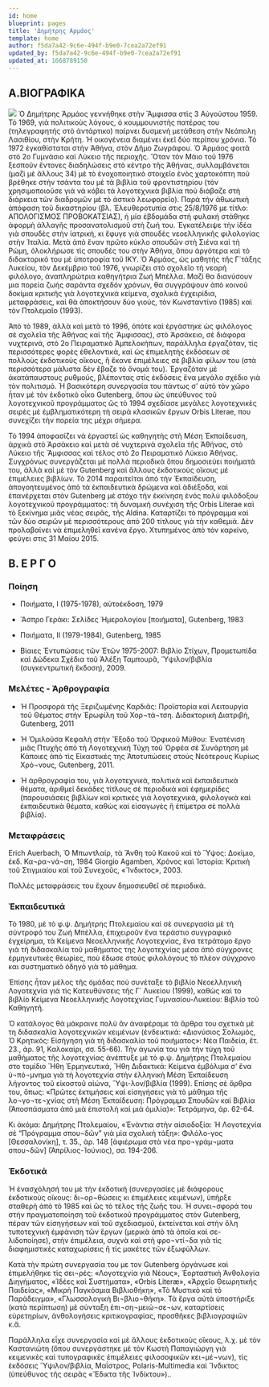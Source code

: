 ```yaml
---
id: home
blueprint: pages
title: 'Δημήτρης Αρμάος'
template: home
author: f5da7a42-9c6e-494f-b9e0-7cea2a72ef91
updated_by: f5da7a42-9c6e-494f-b9e0-7cea2a72ef91
updated_at: 1668789150
---
```

## Α.ΒΙΟΓΡΑΦΙΚΑ
![](assets/images/dimitris-bio-pic.jpg)
Ὁ Δημήτρης Ἀρμάος γεννήθηκε στὴν Ἄμφισσα στὶς 3 Αὐγούστου 1959. Τὸ 1969, γιὰ πολιτικοὺς λόγους, ὁ κουμμουνιστὴς πατέρας του (τηλεγραφητής στὸ ἀντάρτικο) παίρνει δυσμενὴ μετάθεση στὴν Νεάπολη Λασιθίου, στὴν Κρήτη. Ἡ οικογένεια διαμένει ἐκεῖ δύο περίπου χρόνια. Τὸ 1972 ἐγκαθίσταται στὴν Ἀθήνα, στὸν Δῆμο Ζωγράφου. Ὁ Ἁρμάος φοιτᾶ στὸ 2ο Γυμνάσιο καὶ Λύκειο τῆς περιοχῆς. Ὅταν τὸν Μάιο τοῦ 1976 ξεσποῦν ἔντονες διαδηλώσεις στὸ κέντρο τῆς Ἀθήνας, συλλαμβάνεται (μαζὶ μὲ ἄλλους 34) μὲ τὸ ἐνοχοποιητικὸ στοιχεῖο ἑνὸς χαρτοκόπτη ποὺ βρέθηκε στὴν τσάντα του μὲ τὰ βιβλία τοῦ φροντιστηρίου (τὸν χρησιμοποιοῦσε γιὰ νὰ κόβει τὰ λογοτεχνικὰ βιβλία ποὺ διἀβαζε στὴ διἀρκεια τῶν διαδρομῶν μὲ τὸ ἀστικὸ λεωφορεῖο). Παρὰ τὴν ἀθωωτικὴ ἀπόφαση τοῦ δικαστηρίου (βλ. Ἐλευθεροτυπία στις 25/8/1976 με τίτλο: ΑΠΟΛΟΓΙΣΜΟΣ ΠΡΟΒΟΚΑΤΣΙΑΣ), ἡ μία ἑβδομάδα στὴ φυλακή στάθηκε ἀφορμὴ ἀλλαγῆς προσανατολισμοῦ στὴ ζωή του. Ἐγκατέλειψε τὴν ἰδέα γιὰ σπουδὲς στὴν ἰατρική, κι ἔφυγε γιὰ σπουδὲς νεοελληνικῆς φιλολογίας στὴν Ἰταλία. Μετὰ ἀπὸ ἕναν πρῶτο κύκλο σπουδῶν στὴ Σιένα καὶ τὴ Ρώμη, ὁλοκλήρωσε τὶς σπουδές του στὴν Ἀθήνα, ὅπου ἀργότερα καὶ τὸ διδακτορικό του μὲ ὑποτροφία τοῦ ΙΚΥ. 
Ὁ Ἀρμάος, ὡς μαθητὴς τῆς Γ΄τάξης Λυκείου, τὸν Δεκέμβριο τοῦ 1976, γνωρίζει στὸ σχολεῖο τὴ νεαρὴ φιλόλογο, ἀναπληρώτρια καθηγήτρια Ζωή Μπέλλα. Μαζί θα διανύσουν μια πορεία ζωής σαράντα σχεδόν χρόνων, θα συγγράψουν ἀπὸ κοινοῦ δοκίμια κριτικῆς γιὰ λογοτεχνικὰ κείμενα, σχολικὰ ἐγχειρἰδια, μεταφράσεις, καὶ θὰ ἀποκτήσουν δύο γιούς, τὸν Κωνσταντίνο (1985) καὶ τὸν Πτολεμαῖο (1993).

Ἀπὸ τὸ 1989, ἀλλὰ καὶ μετὰ τὸ 1996, ὁπότε καὶ ἐργάστηκε ὡς φιλόλογος σὲ σχολεῖα τῆς Ἀθήνας καὶ τῆς Ἄμφισσας), στὸ Ἀρσάκειο, σὲ διάφορα νυχτερινά, στὸ 2ο Πειραματικὸ Ἀμπελοκήπων, παράλληλα ἐργαζόταν, τὶς περισσότερες φορὲς ἐθελοντικά, καὶ ὡς ἐπιμελητὴς ἐκδόσεων σὲ πολλοὺς ἐκδοτικοὺς οἴκους, ἢ ἔκανε ἐπιμέλειες σὲ βιβλία φίλων του (στὰ περισσὀτερα μάλιστα δὲν ἔβαζε τὸ ὄνομά του). Ἐργαζόταν μὲ ἀκατάπαυστους ρυθμούς, βλέποντας στὶς ἐκδόσεις ἕνα μεγάλο σχέδιο γιὰ τὸν πολιτισμό. Ἡ βασικότερη συνεργασία του πάντως σ’ αὐτὸ τὸν χῶρο ἦταν μὲ τὸν ἐκδοτικὸ οἶκο Gutenberg, ὅπου ὡς ὑπεύθυνος τοῦ λογοτεχνικοῦ προγράμματος ὣς τὸ 1994 σχεδίασε μεγάλες λογοτεχνικὲς σειρὲς μὲ ἐμβληματικότερη τὴ σειρὰ κλασικῶν ἔργων Orbis Literae, που συνεχίζει τὴν πορεία της μέχρι σήμερα. 

Τὸ 1994 ἀποφασίζει νὰ ἐργαστεῖ ὡς καθηγητὴς στὴ Μέση Ἐκπαίδευση, ἀρχικὰ στὸ Ἀρσάκειο καὶ μετὰ σὲ νυχτερινὰ σχολεῖα τῆς Ἀθήνας, στὸ Λύκειο τῆς Ἄμφισσας καὶ τέλος στὸ 2ο Πειραματικὸ Λύκειο Ἀθήνας. Συγχρόνως συνεργάζεται μὲ πολλὰ περιοδικὰ ὅπου δημοσιεύει ποιήματά του, ἀλλὰ καὶ μὲ τὸν Gutenberg καὶ ἄλλους ἐκδοτικοὺς οἴκους μὲ ἐπιμέλειες βιβλίων.
Τὸ 2014 παραιτεῖται ἀπὀ τὴν Ἐκπαίδευση, ἀπογοητευμένος ἀπὸ τὰ ἐκπαιδευτικὰ δρώμενα καὶ ἀδιέξοδα, καὶ ἐπανέρχεται στὸν Gutenberg μὲ στόχο τὴν ἐκκίνηση ἑνός πολὺ φιλόδοξου λογοτεχνικοῦ προγράμματος: τὴ δυναμικὴ συνέχιση τῆς Orbis Literae καὶ τὸ ξεκίνημα μιᾶς νέας σειρᾶς, τῆς Aldina. Καταρτίζει τὸ πρόγραμμα καὶ τῶν δὐο σειρῶν μὲ περισσότερους ἀπὸ 200 τίτλους γιὰ τὴν καθεμιά. Δὲν προλαβαίνει νὰ ἐπιμεληθεῖ κανένα ἔργο. Χτυπημένος ἀπὸ τὸν καρκίνο, φεύγει στις 31 Μαίου 2015.  

## Β. Ε Ρ Γ Ο 
### Ποίηση
* Ποιήματα, Ι (1975-1978), αὐτοέκδοση, 1979
 
* Ἄσπρο Γεράκι: Σελίδες Ἡμερολογίου [ποιήματα], Gutenberg, 1983

* Ποιήματα, ΙΙ (1979-1984), Gutenberg, 1985

* Βίαιες Ἐντυπώσεις τῶν Ἐτῶν 1975-2007: Βιβλίο Στίχων, Προμετωπίδα καὶ Δώδεκα Σχέδια τοῦ Ἀλέξη Ταμπουρᾶ, ῞Υψιλον/βιβλία (συγκεντρωτικὴ ἔκδοση), 2009.

### Μελέτες - Ἀρθρογραφία
*   Ἡ Προσφορὰ τῆς Ξεριζωμένης Καρδιᾶς: Προϊστορία καὶ Λειτουργία τοῦ Θέματος στὴν Ἐρωφίλη τοῦ Χορ¬τά¬τση. Διδακτορικὴ Διατριβή, Gutenberg, 2011

*   Ἡ Ὁμιλοῦσα Κεφαλὴ στὴν Ἔξοδο τοῦ Ὀρφικοῦ Μύθου: Ἐνατένιση μιᾶς Πτυχῆς ἀπὸ τὴ Λογοτεχνικὴ Τύχη τοῦ Ὀρφέα σὲ Συνάρτηση μὲ Κάποιες ἀπὸ τὶς Εἰκαστικές της Ἀποτυπώσεις στοὺς Νεότερους Κυρίως Χρό¬νους, Gutenberg, 2011.

*   Ἡ ἀρθρογραφία του, γιὰ λογοτεχνικά, πολιτικὰ καὶ ἐκπαιδευτικὰ θέματα, ἀριθμεῖ δεκάδες τίτλους σὲ περιοδικὰ καὶ ἐφημερίδες (παρουσιάσεις βιβλίων καὶ κριτικές γιὰ λογοτεχνικά, φιλολογικὰ καὶ ἐκπαιδευτικὰ θέματα, καθὼς καὶ εἰσαγωγὲς ἢ ἐπίμετρα σὲ πολλὰ βιβλία). 

### Μεταφράσεις 
Erich Αuerbach, Ὁ Μπωντλαίρ, τὰ Ἄνθη τοῦ Κακοῦ καὶ τὸ Ὕψος: Δοκίμιο, ἐκδ. Κα¬ρα¬νά¬ση, 1984
Giorgio Agamben, Χρόνος καὶ Ἱστορία: Κριτικὴ τοῦ Στιγμιαίου καὶ τοῦ Συνεχοῦς, «Ἴνδικτος», 2003.

Πολλὲς μεταφράσεις του ἔχουν δημοσιευθεῖ σὲ περιοδικά.

### Ἐκπαιδευτικά
Τὸ 1980, μὲ τὸ φ.ψ. Δημήτρης Πτολεμαίου καὶ σὲ συνεργασία μὲ τὴ σύντροφό του Ζωή Μπέλλα, ἐπιχειροῦν ἕνα τεράστιο συγγραφικὸ ἐγχείρημα, τὰ Κείμενα Νεοελληνικῆς Λογοτεχνίας, ἕνα τετράτομο ἔργο γιὰ τὴ διδασκαλία τοῦ μαθήματος της λογοτεχνίας μέσα ἀπὸ σύγχρονες ἑρμηνευτικὲς θεωρίες, ποὺ ἔδωσε στοὺς φιλολόγους τὸ πλέον σύγχρονο και συστηματικὸ ὁδηγό γιὰ τὸ μάθημα.

Ἐπίσης ἦταν μέλος τῆς ὁμάδας ποὺ συνέταξε τὸ βιβλίο Νεοελληνικὴ Λογοτεχνία γιὰ τὶς Κατευθύνσεις τῆς Γ΄ Λυκείου (1999), καθὼς καὶ το βιβλίο Κείμενα Νεοελληνικῆς Λογοτεχνίας Γυμνασίου-Λυκείου: Βιβλίο τοῦ Καθηγητῆ.

Ὁ κατάλογος θὰ μάκραινε πολὺ ἂν ἀναφέραμε τὰ ἄρθρα του σχετικὰ μὲ τη διδασκαλία λογοτεχνικῶν κειμένων (ἐνδεικτικά: «Διονύσιος Σολωμός, Ὁ Κρητικός: Εἰσήγηση γιὰ τὴ διδασκαλία τοῦ ποιήματος»: Νέα Παιδεία, ἔτ. 23., ἀρ. 91, Καλοκαίρι, σσ. 55-66). 
Τὴν ἀγωνία του γιὰ τὴν τύχη τοῦ μαθήματος τῆς λογοτεχνίας ἀνέπτυξε μὲ τὸ φ.ψ. Δημήτρης Πτολεμαίου στο τομίδιο Ἤθη Ἑρμηνευτικά, Ἤθη Διδακτικά: Κείμενα ἐμβόλιμα σ’ ἕνα ὑ¬πό¬μνημα γιὰ τὴ λογοτεχνία στὴν ἑλληνικὴ Μέση Ἐκπαίδευση λήγοντος τοῦ εἰκοστοῦ αἰώνα, Ὕψι-λον/βιβλία (1999). Επίσης σὲ ἄρθρα του, ὅπως: «Πρῶτες ἐκτιμήσεις καὶ εἰσηγήσεις γιὰ τὸ μάθημα τῆς λο¬γο¬τε¬χνίας στὴ Μέση Ἐκπαίδευση: Πρόγραμμα Σπουδῶν καὶ Βιβλία (Ἀποσπάσματα ἀπὸ μιὰ ἐπιστολὴ καὶ μιὰ ὁμιλία)»: Τετράμηνα, ἀρ. 62-64.

Κι ἀκόμα: Δημήτρης Πτολεμαίου, «Ἐνάντια στὴν αἰσιοδοξία: Ἡ Λογοτεχνία σὲ “Πρόγραμμα σπου¬δῶν” γιὰ μία σχολικὴ τάξη»: Φιλόλο-γος [Θεσσαλονίκη], τ. 35., ἀρ. 148 [ἀφιέρωμα στὰ νέα προ¬γράμ¬ματα σπου¬δῶν] (Ἀπρίλιος-Ἰούνιος), σσ. 194-206.

### Ἐκδοτικά
Ἠ ἐνασχόλησή του μὲ τὴν ἐκδοτική (συνεργασίες μὲ διάφορους ἐκδοτικοὺς οἴκους: δι¬ορ¬θώσεις κι ἐπιμέλειες κειμένων), ὑπῆρξε σταθερὴ άπὸ τὸ 1985 καὶ ὣς τὸ τέλος τῆς ζωῆς του. Ἡ συνει¬σφορά του στὴν πραγματοποίηση τοῦ ἐκδοτικοῦ προγράμματος στὸν Gutenberg, πέραν τῶν εἰσηγήσεων καὶ τοῦ σχεδιασμοῦ, ἐκτείνεται καὶ στὴν ὅλη τυποτεχνικὴ ἐμφάνιση τῶν ἔργων (μερικὰ ἀπὸ τὰ ὁποῖα καὶ σε-λιδοποίησε), στὴν ἐπιμέλεια, συχνὰ καὶ στὴ φρο¬ντί¬δα γιὰ τὶς διαφημιστικὲς καταχωρίσεις ἢ τὶς μακέτες τῶν ἐξωφύλλων. 

Κατὰ τὴν πρώτη συνεργασία του με τον Gutenberg ὀργάνωσε καὶ ἐπιμελήθηκε τὶς σει¬ρές: «Λογοτεχνία γιὰ Νέους», Ἑορταστικὴ Ἀνθολογία Διηγήματος, «Ἰδέες καὶ Συστήματα», «Orbis Literæ», «Ἀρχεῖο Θεωρητικῆς Παιδείας», «Μικρὴ Παγκόσμια Βιβλιοθήκη», «Τὸ Μυστικὸ καὶ τὸ Παράδειγμα», «Γλωσσολογικὴ Βι¬βλιο¬θήκη». Τὰ ἔργα αὐτὰ ὑποστήριξε (κατὰ περίπτωση) μὲ σύνταξη ἐπι¬ση¬μειώ¬σε¬ων, καταρτίσεις εὑρετηρίων, ἀνθολογήσεις κριτικογραφίας, προσθῆκες βιβλιογραφιῶν κ.ἄ.

Παράλληλα εἶχε συνεργασία καὶ μὲ ἄλλους ἐκδοτικοὺς οἴκους, λ.χ. μὲ τὸν Καστανιώτη (ὅπου συνεργάστηκε μὲ τὸν Κωστὴ Παπαγιώργη γιὰ κειμενικὲς καὶ τυπογραφικὲς ἐπιμέλειες φιλοσοφικῶν κει¬μέ¬νων), τὶς ἐκδόσεις ῞Υψιλον/βιβλία, Μαΐστρος, Polaris-Multimedia καὶ Ἴνδικτος (ὑπεύθυνος τῆς σειρᾶς «Ἔδικτα τῆς Ἰνδίκτου»)..